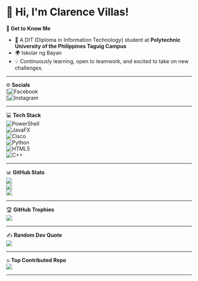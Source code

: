 # 👋 Hi, I'm Clarence Villas!  

  **🌱 Get to Know Me**  
- 🏫 A DIT (Diploma in Information Technology) student at **Polytechnic University of the Philippines Taguig Campus**  
- 🌍 Iskolar ng Bayan
- 💡 Continuously learning, open to teamwork, and excited to take on new challenges.

---

🌐 **Socials**  
[![Facebook](https://www.facebook.com/notdefinitelycla)  
[![Instagram](https://www.instagram.com/misccy_/?fbclid=IwY2xjawMohsFleHRuA2FlbQIxMABicmlkETF6UGpHZmpJemNRdGdQVjhWAR7TWO9alVeCUrtxxEySfIxO4DZ0IME0P9YD1QutH5jPxpprxdec2NoEhNI1RA_aem_O5KPzBAFvWuhiQ_1Zzn3SQ)  


---

💻 **Tech Stack**  
![PowerShell](https://img.shields.io/badge/PowerShell-5391FE?style=for-the-badge&logo=powershell&logoColor=white)  
![JavaFX](https://img.shields.io/badge/JavaFX-FF6F00?style=for-the-badge&logo=java&logoColor=white)  
![Cisco](https://img.shields.io/badge/Cisco-1BA0D7?style=for-the-badge&logo=cisco&logoColor=white)  
![Python](https://img.shields.io/badge/Python-3776AB?style=for-the-badge&logo=python&logoColor=white)  
![HTML5](https://img.shields.io/badge/HTML5-E34F26?style=for-the-badge&logo=html5&logoColor=white)  
![C++](https://img.shields.io/badge/C++-00599C?style=for-the-badge&logo=cplusplus&logoColor=white)  


---

📊 **GitHub Stats**  
![](https://github-readme-stats.vercel.app/api?username=villas-clarence&show_icons=true&theme=tokyonight)  
![](https://github-readme-streak-stats.herokuapp.com/?user=villas-clarence&theme=tokyonight)  
![](https://github-readme-stats.vercel.app/api/top-langs/?username=villas-clarence&layout=compact&theme=tokyonight)  

---

🏆 **GitHub Trophies**  
![](https://github-profile-trophy.vercel.app/?username=villas-clarence&theme=dracula&no-frame=true&margin-w=15)  

---

✍️ **Random Dev Quote**  
![](https://quotes-github-readme.vercel.app/api?type=horizontal&theme=radical)  

---

🔝 **Top Contributed Repo**  
![](https://github-contributor-stats.vercel.app/api?username=villas-clarence&limit=5&theme=tokyonight&combine_all_yearly_contributions=true)  

---

